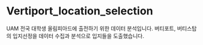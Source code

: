 # Vertiport_location_selection

UAM 전국 대학생 올림피아드에 출전하기 위한 데이터 분석입니다.
버티포트, 버티스탑의 입지선정을 데이터 수집과 분석으로 입지들을 도출했습니다.
